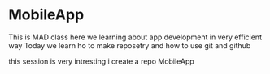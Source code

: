 # MobileApp
This is MAD class here we learning about app development in very efficient way
Today we learn ho to make reposetry and how to use git and github

this session is very intresting
i create a repo MobileApp